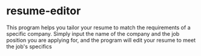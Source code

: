 # resume-editor
This program helps you tailor your resume to match the requirements of a specific company. Simply input the name of the company and the job position you are applying for, and the program will edit your resume to meet the job's specifics
